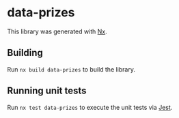 # data-prizes

This library was generated with [Nx](https://nx.dev).

## Building

Run `nx build data-prizes` to build the library.

## Running unit tests

Run `nx test data-prizes` to execute the unit tests via [Jest](https://jestjs.io).
